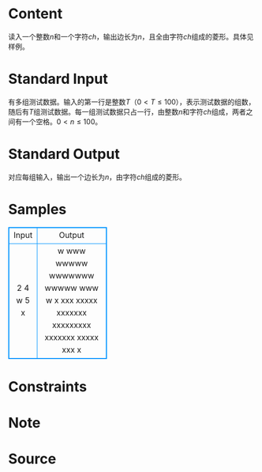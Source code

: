 
# Content

读入一个整数$n$和一个字符$ch$，输出边长为$n$，且全由字符$ch$组成的菱形。具体见样例。

# Standard Input

有多组测试数据。输入的第一行是整数$T$（$0<T\le 100$），表示测试数据的组数，随后有$T$组测试数据。每一组测试数据只占一行，由整数$n$和字符$ch$组成，两者之间有一个空格。$0<n\le 100$。

# Standard Output

对应每组输入，输出一个边长为$n$，由字符$ch$组成的菱形。

# Samples

<style>
        table,table tr th, table tr td { border:1px solid #0094ff; }
        table { width: 200px; min-height: 25px; line-height: 25px; text-align: center; border-collapse: collapse;}   
    </style>
<table>
	<tr>
		<td>Input</td>
		<td>Output</td>
	</tr>
<tr><td>2
4 w
5 x</td><td>   w
  www
 wwwww
wwwwwww
 wwwww
  www
   w
    x
   xxx
  xxxxx
 xxxxxxx
xxxxxxxxx
 xxxxxxx
  xxxxx
   xxx
    x</td></tr></table>


# Constraints



# Note



# Source


